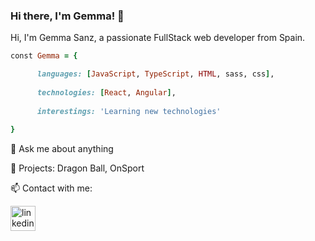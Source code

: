 ### Hi there, I'm Gemma! 👋

Hi, I'm Gemma Sanz, a passionate FullStack web developer from Spain.

```ruby
const Gemma = {

      languages: [JavaScript, TypeScript, HTML, sass, css],
  
      technologies: [React, Angular],
  
      interestings: 'Learning new technologies'
  
}
```

💬 Ask me about anything

🔭 Projects: Dragon Ball, OnSport

📫 Contact with me:


<div display=flex justify-content=center>
     
<a href=https://www.linkedin.com/in/gemma-sanz-rabadan/><img src=https://www.iconfinder.com/data/icons/social-messaging-ui-color-shapes-2-free/128/social-linkedin-circle-512.png alt='linkedin' height=40px alt='Linkedin'></img></a>

</div>


<!--
**gemmas95/gemmas95** is a ✨ _special_ ✨ repository because its `README.md` (this file) appears on your GitHub profile.

Here are some ideas to get you started:

- 🔭 I’m currently working on ...
- 🌱 I’m currently learning ...
- 👯 I’m looking to collaborate on ...
- 🤔 I’m looking for help with ...
- 💬 Ask me about ...
- 📫 How to reach me: ...
- 😄 Pronouns: ...
- ⚡ Fun fact: ...
-->
